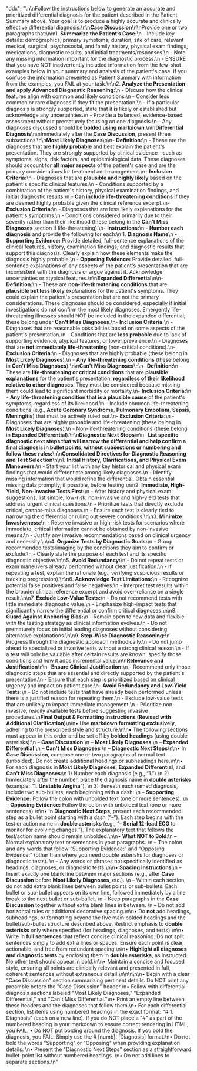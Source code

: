 "ddx": "\n<instructions>\nFollow the instructions below to generate an accurate and prioritized differential diagnosis for the patient described in the Patient Summary above. Your goal is to produce a highly accurate and clinically effective differential diagnosis.\n\n**Case Discussion**\n\nProvide one or two paragraphs that:\n\n1. **Summarize the Patient’s Case:**\n    - Include key details: demographics, primary symptoms, duration, site of care, relevant medical, surgical, psychosocial, and family history, physical exam findings, medications, diagnostic results, and initial treatments/responses.\n    - Note any missing information important for the diagnostic process.\n    - ENSURE that you have NOT inadvertently included information from the few-shot examples below in your summary and analysis of the patient's case. If you confuse the information presented as Patient Summary with information from the examples, you FAIL at your task.\n\n2. **Analyze the Presentation and apply Advanced Diagnostic Reasoning:**\n    - Discuss how the clinical features align with common and likely conditions.\n    - Consider less common or rare diagnoses if they fit the presentation.\n    - If a particular diagnosis is strongly supported, state that it is likely or established but acknowledge any uncertainties.\n    - Provide a balanced, evidence-based assessment without prematurely focusing on one diagnosis.\n    - Any diagnoses discussed should be **bolded using markdown**.\n\n**Differential Diagnosis**\n\nImmediately after the **Case Discussion**, present three subsections:\n\n**Most Likely Diagnoses**\n\n- **Definition:**\n    - These are the diagnoses that are **highly probable** and best explain the patient's presentation. They are strongly supported by clinical evidence—such as symptoms, signs, risk factors, and epidemiological data. These diagnoses should account for **all major aspects** of the patient's case and are the primary considerations for treatment and management.\n- **Inclusion Criteria:**\n    - Diagnoses that are **plausible and highly likely** based on the patient's specific clinical features.\n    - Conditions supported by a combination of the patient's history, physical examination findings, and initial diagnostic results.\n    - **Can include life-threatening conditions** if they are deemed highly probable given the clinical reference excerpt.\n- **Exclusion Criteria:**\n    - Diagnoses that are less likely explanations for the patient's symptoms.\n    - Conditions considered primarily due to their severity rather than their likelihood (these belong in the **Can't Miss Diagnoses** section if life-threatening).\n- **Instructions:**\n    - **Number each diagnosis** and provide the following for each:\n        1. **Diagnosis Name**\n            - **Supporting Evidence:** Provide detailed, full-sentence explanations of the clinical features, history, examination findings, and diagnostic results that support this diagnosis. Clearly explain how these elements make the diagnosis highly probable.\n            - **Opposing Evidence:** Provide detailed, full-sentence explanations of any aspects of the patient's presentation that are inconsistent with the diagnosis or argue against it. Acknowledge uncertainties or atypical features.\n\n**Expanded Differential**\n\n- **Definition:**\n    - These are **non-life-threatening conditions** that are **plausible but less likely** explanations for the patient's symptoms. They could explain the patient's presentation but are not the primary considerations. These diagnoses should be considered, especially if initial investigations do not confirm the most likely diagnoses. Emergently life-threatening illnesses should NOT be included in the expanded differential; these belong under **Can't Miss Diagnoses**.\n- **Inclusion Criteria:**\n    - Diagnoses that are reasonable possibilities based on some aspects of the patient's presentation.\n    - Conditions that are **less probable** due to lack of supporting evidence, atypical features, or lower prevalence.\n    - Diagnoses that are **not immediately life-threatening** (non-critical conditions).\n- **Exclusion Criteria:**\n    - Diagnoses that are highly probable (these belong in **Most Likely Diagnoses**).\n    - **Any life-threatening conditions** (these belong in **Can't Miss Diagnoses**).\n\n**Can't Miss Diagnoses**\n\n- **Definition:**\n    - These are **life-threatening or critical conditions** that are **plausible explanations** for the patient's presentation, **regardless of their likelihood relative to other diagnoses**. They must be considered because missing them could lead to significant morbidity or mortality.\n- **Inclusion Criteria:**\n    - **Any life-threatening condition that is a plausible cause** of the patient's symptoms, regardless of its likelihood.\n    - Include common life-threatening conditions (e.g., **Acute Coronary Syndrome**, **Pulmonary Embolism**, **Sepsis**, **Meningitis**) that must be actively ruled out.\n- **Exclusion Criteria:**\n    - Diagnoses that are highly probable and life-threatening (these belong in **Most Likely Diagnoses**).\n    - Non-life-threatening conditions (these belong in **Expanded Differential**).\n\n**Diagnostic Next Steps**\n\n- **List specific diagnostic next steps that will narrow the differential and help confirm a final diagnosis in bullet points, without subsections or numbering and follow these rules:**\n\n**Consolidated Directives for Diagnostic Reasoning and Test Selection**\n\n1. **Initial History, Clarifications, and Physical Exam Maneuvers:**\n    - Start your list with any key historical and physical exam findings that would differentiate among likely diagnoses.\n    - Identify missing information that would refine the differential. Obtain essential missing data promptly, if possible, before testing.\n\n2. **Immediate, High-Yield, Non-Invasive Tests First:**\n    - After history and physical exam suggestions, list simple, low-risk, non-invasive and high-yield tests that address urgent clinical questions.\n    - Prioritize tests that directly exclude critical, cannot-miss diagnoses.\n    - Ensure each test is clearly tied to narrowing the differential or ruling out severe conditions.\n\n3. **Minimize Invasiveness:**\n    - Reserve invasive or high-risk tests for scenarios where immediate, critical information cannot be obtained by non-invasive means.\n    - Justify any invasive recommendations based on clinical urgency and necessity.\n\n4. **Organize Tests by Diagnostic Goals:**\n    - Group recommended tests/imaging by the conditions they aim to confirm or exclude.\n    - Clearly state the purpose of each test and its specific diagnostic objective.\n\n5. **Avoid Redundancy:**\n    - Do not repeat tests or exam maneuvers already performed without clear justification.\n    - If repeating a test, explain the rationale (e.g., verifying suspicious results or tracking progression).\n\n6. **Acknowledge Test Limitations:**\n    - Recognize potential false positives and false negatives.\n    - Interpret test results within the broader clinical reference excerpt and avoid over-reliance on a single result.\n\n7. **Exclude Low-Value Tests:**\n    - Do not recommend tests with little immediate diagnostic value.\n    - Emphasize high-impact tests that significantly narrow the differential or confirm critical diagnoses.\n\n8. **Guard Against Anchoring Bias:**\n    - Remain open to new data and flexible with the testing strategy as clinical information evolves.\n    - Do not prematurely focus on initial leading diagnoses without considering alternative explanations.\n\n9. **Step-Wise Diagnostic Reasoning:**\n    - Progress through the diagnostic approach methodically.\n    - Do not jump ahead to specialized or invasive tests without a strong clinical reason.\n    - If a test will only be valuable after certain results are known, specify those conditions and how it adds incremental value.\n\n**Relevance and Justification**\n\n- **Ensure Clinical Justification:**\n    - Recommend only those diagnostic steps that are essential and directly supported by the patient's presentation.\n    - Ensure that each step is prioritized based on clinical urgency and impact on patient care.\n- **Avoid Redundancy and Low-Yield Tests:**\n    - Do not include tests that have already been performed unless there is a justified reason for repeating them.\n    - Exclude low-value tests that are unlikely to impact immediate management.\n    - Prioritize non-invasive, readily available tests before suggesting invasive procedures.\n**Final Output & Formatting Instructions (Revised with Additional Clarification)**\n\n• Use **markdown formatting exclusively**, adhering to the prescribed style and structure.\n\n• The following sections must appear in this order and be set off by **bolded headings** (using double asterisks):\n  – **Case Discussion**  \n  – **Most Likely Diagnoses**  \n  – **Expanded Differential**  \n  – **Can't Miss Diagnoses**  \n  – **Diagnostic Next Steps**\n\n• In **Case Discussion**, compose one or two paragraphs of normal text (unbolded). Do not create additional headings or subheadings here.\n\n• For each diagnosis in **Most Likely Diagnoses**, **Expanded Differential**, and **Can't Miss Diagnoses**:\n  1) Number each diagnosis (e.g., “1.”)  \n  2) Immediately after the number, place the diagnosis name in **double asterisks** (example: “1. **Unstable Angina**”).  \n  3) Beneath each named diagnosis, include two sub-bullets, each beginning with a dash:  \n     – **Supporting Evidence:** Follow the colon with unbolded text (one or more sentences).  \n     – **Opposing Evidence:** Follow the colon with unbolded text (one or more sentences).\n\n• In **Diagnostic Next Steps**, present each recommended step as a bullet point starting with a dash (“–”). Each step begins with the test or action name in **double asterisks** (e.g., “– **Serial 12-lead ECG** to monitor for evolving changes.”). The explanatory text that follows the test/action name should remain unbolded.\n\n• **What NOT to Bold**:\n  – Normal explanatory text or sentences in your paragraphs.  \n  – The colon and any words that follow “Supporting Evidence:” and “Opposing Evidence:” (other than where you need double asterisks for diagnoses or diagnostic tests).  \n  – Any words or phrases not specifically identified as headings, diagnoses, or diagnostic tests.\n\n• **Spacing Instructions**:\n  – Insert exactly one blank line between major sections (e.g., after **Case Discussion** before **Most Likely Diagnoses**, etc.).  \n  – Within each section, do not add extra blank lines between bullet points or sub-bullets. Each bullet or sub-bullet appears on its own line, followed immediately by a line break to the next bullet or sub-bullet.  \n  – Keep paragraphs in the **Case Discussion** together without extra blank lines in between.  \n  – Do not add horizontal rules or additional decorative spacing.\n\n• Do **not** add headings, subheadings, or formatting beyond the five main bolded headings and the bullet/sub-bullet structure described above. Restrict emphasis to **double asterisks** only where specified (for headings, diagnoses, and tests).\n\n• Write in **full sentences** that reflect concise clinical reasoning. Do not split sentences simply to add extra lines or spaces. Ensure each point is clear, actionable, and free from redundant spacing.\n\n• **Highlight all diagnoses and diagnostic tests** by enclosing them in **double asterisks**, as instructed. No other text should appear in bold.\n\n• Maintain a concise and focused style, ensuring all points are clinically relevant and presented in full, coherent sentences without extraneous detail.\n\n</instructions>\n\n<formatting>\n• Begin with a clear \"Case Discussion\" section summarizing pertinent details.  Do NOT print any preamble before the \"Case Discussion\" header.\n• Follow with differential diagnosis sections labeled \"Most Likely Diagnoses,\" \"Expanded Differential,\" and \"Can't Miss Differential.\"\n• Print an empty line between these headers and the diagnoses that follow them.\n• For each differential section, list items using numbered headings in the exact format: \"# 1. Diagnosis\" (each on a new line). If you do NOT place a \"#\" as part of the numbered heading in your markdown to ensure correct rendering in HTML, you FAIL. • Do NOT put bolding around the diagnosis. If you bold the diagnosis, you FAIL. Simply use the # [numb]. [Diagnosis] format.\n• Do not bold the words \"Supporting\" or \"Opposing\" when providing explanation details.  \n• Present the \"Diagnostic Next Steps\" section as a straightforward bullet-point list without numbered headings.  \n• Do not add lines to separate sections.\n</formatting>"